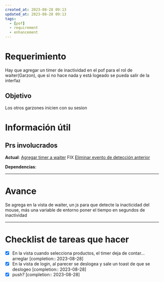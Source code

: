 ```yaml
---
created_at: 2023-08-28 09:13
updated_at: 2023-08-28 09:13
tags:
  - [pof]
  - requirement
  - enhancement
---
```




# Requerimiento

Hay que agregar un timer de inactividad en el pof para el rol de waiter(Garzon), que si no hace nada y está logeado se pueda salir de la interfaz


## Objetivo

Los otros garzones inicien con su sesion


# Información útil

## Prs involucrados

**Actual**: [Agregar timer a waiter](https://bitbucket.org/nnodes/pof/pull-requests/219)
FIX [Eliminar evento de detección anterior](https://bitbucket.org/nnodes/pof/pull-requests/221)

**Dependencias**:

---
# Avance

Se agrega en la vista de waiter, un js para que detecte la inacticidad del mouse, más una variable de entorno poner el tiempo en segundos de inactividad



---
# Checklist de tareas que hacer 

- [x] En la vista cuando selecciona productos, el timer deja de contar... arreglar  [completion:: 2023-08-28]
- [x] En la vista de login, al parecer se deslogea y sale un toast de que se deslogeo  [completion:: 2023-08-28]
- [x] push?  [completion:: 2023-08-28]
